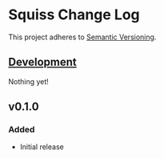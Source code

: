 # Squiss Change Log
This project adheres to [Semantic Versioning](http://semver.org/).

## [Development]
Nothing yet!

## v0.1.0
### Added
- Initial release

[Development]: https://github.com/TechnologyAdvice/Squiss/compare/0.1.0...HEAD
